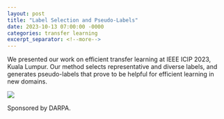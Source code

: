 ```yaml
---
layout: post
title: "Label Selection and Pseudo-Labels"
date: 2023-10-13 07:00:00 -0000
categories: transfer learning
excerpt_separator: <!--more-->
---
```


We presented our work on efficient transfer learning at IEEE ICIP 2023, Kuala Lumpur. 
Our method selects representative and diverse labels, and generates pseudo-labels that prove to be helpful for efficient learning in new domains. 

<img src="https://gertjanburghouts.github.io/pictures/ICIP2023.jpg">

Sponsored by DARPA. 
